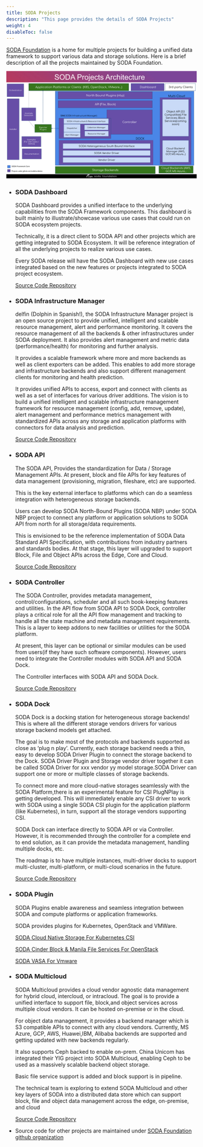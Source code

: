 ```yaml
---
title: SODA Projects
description: "This page provides the details of SODA Projects"
weight: 4
disableToc: false
---
```

[SODA Foundation](https://sodafoundation.io) is a home for multiple projects for building a unified data framework to support various data and storage solutions. Here is a brief description of all the projects maintained by SODA Foundation. 

<!-- Soda Project Architecutre Diagram -->
![SODA Projects Architecture](soda-project-architecture.png)

- ### SODA Dashboard 
    SODA Dashboard provides a unified interface to the underlying capabilities from the SODA Framework components. This dashboard is built mainly to illustrate/showcase various use cases that could run on SODA ecosystem projects.

    Technically, it is a direct client to SODA API and other projects which are getting integrated to SODA Ecosystem. It will be reference integration of all the underlying projects to realize various use cases.

    Every SODA release will have the SODA Dashboard with new use cases integrated based on the new features or projects integrated to SODA project ecosystem.

    [Source Code Repository](https://github.com/sodafoundation/dashboard)

- ### SODA Infrastructure Manager
    delfin (Dolphin in Spanish!), the SODA Infrastructure Manager project is an open source project to provide unified, intelligent and scalable resource management, alert and performance monitoring. It covers the resource management of all the backends & other infrastructures under SODA deployment. It also provides  alert management and metric data (performance/health) for monitoring and further analysis.

    It provides a scalable framework where more and more backends as well as client exporters can be added. This enables to add more storage and infrastructure backends and also support different management clients for monitoring and health prediction.

    It provides unified APIs to access, export and connect with clients as well as a set of interfaces for various driver additions.
    The vision is to build a unified intelligent and scalable infrastructure management framework for resource management (config, add, remove, update), alert management and performance metrics management with standardized APIs across any storage and application platforms with connectors for data analysis and prediction.

    [Source Code Repository](https://github.com/sodafoundation/delfin) 

- ### SODA API
     The SODA API, Provides the standardization for Data / Storage Management APIs. At present, block and file APIs for key features of data management (provisioning, migration, fileshare, etc) are supported. 

    This is the key external interface to platforms which can do a seamless integration with heterogeneous storage backends. 

    Users can develop SODA North-Bound Plugins (SODA NBP) under SODA NBP project to connect any platform or application solutions to SODA API from north for all storage/data requirements.

    This is envisioned to be the reference implementation of SODA Data Standard API Specification, with contributions from industry partners and standards bodies. At that stage, this layer will upgraded to support Block, File and Object APIs across the Edge, Core and Cloud.

    [Source Code Repository](https://github.com/sodafoundation/api)

- ### SODA Controller
    The SODA Controller, provides metadata management, control/configurations, scheduler and all such book-keeping features and utilities. In the API flow from SODA API to SODA Dock, controller plays a critical role for all the API flow management and tracking to handle all the state machine and metadata management requirements. This is a layer to keep addons to new facilities or utilities for the SODA platform.

    At present, this layer can be optional or similar modules can be used from users(if they have such software components). However, users need to integrate the Controller modules with SODA API and SODA Dock.

    The Controller interfaces with SODA API and SODA Dock.

    [Source Code Repository](https://github.com/sodafoundation/controller)

- ### SODA Dock
    SODA Dock is a docking station for heterogeneous storage backends! This is where all the different storage vendors drivers for various storage backend models get attached.

    The goal is to make most of the protocols and backends supported as close as ‘plug n play’. Currently, each storage backend needs a thin, easy to develop SODA Driver Plugin to connect the storage backend to the Dock. SODA Driver Plugin and Storage vendor driver together it can be called SODA Driver for xxx vendor yy model storage.SODA Driver can support one or more or multiple classes of storage backends.

    To connect more and more cloud-native storages seamlessly with the SODA Platform,there is an experimental feature for CSI PlugNPlay is getting developed. This will immediately enable any CSI driver to work with SODA using a single SODA CSI plugin for the application platform (like Kubernetes), in turn, support all the storage vendors supporting CSI.

    SODA Dock can interface directly to SODA API or via Controller. However, it is recommended through the controller for a complete end to end solution, as it can provide the metadata management, handling multiple docks, etc.

    The roadmap is to have multiple instances, multi-driver docks to support multi-cluster, multi-platform, or multi-cloud scenarios in the future.

    [Source Code Repository](https://github.com/sodafoundation/dock)

- ### SODA Plugin
    SODA Plugins enable awareness and seamless integration between SODA and compute platforms or application frameworks.

    SODA provides plugins for Kubernetes, OpenStack and VMWare.
    
     [SODA Cloud Native Storage For Kubernetes CSI](https://sodafoundation.io/projects/soda-plugins/kubernetes/)

     [SODA Cinder Block & Manila File Services For OpenStack](https://sodafoundation.io/projects/soda-plugins/openstack/)

     [SODA VASA For Vmware](https://sodafoundation.io/projects/soda-plugins/vmware/)

- ### SODA Multicloud
    SODA Multicloud provides a cloud vendor agnostic data management for hybrid cloud, intercloud, or intracloud. The goal is to provide a unified interface to support file, block,and object services across multiple cloud vendors. It can be hosted on-premise or in the cloud.

    For object data management, it provides a backend manager which is S3 compatible APIs to connect with any cloud vendors. Currently, MS Azure, GCP, AWS, Huawei,IBM, Alibaba backends are supported and getting updated with new backends regularly.

    It also supports Ceph backed to enable on-prem. China Unicom has integrated their YIG project into SODA Multicloud, enabling Ceph to be used as a massively scalable backend object storage.

    Basic file service support is added and block support is in pipeline.

    The technical team is exploring to extend SODA Multicloud and other key layers of SODA into a distributed data store which can support block, file and object data management across the edge, on-premise, and cloud 

    [Source Code Repository](https://github.com/sodafoundation/multi-cloud)

 - Source code for other projects are maintained under [SODA Foundation github organization](https://github.com/sodafoundation)
 
